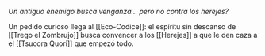 _Un antiguo enemigo busca venganza... pero no contra los herejes?_

Un pedido curioso llega al [[Eco-Codice]]: el espíritu sin descanso de [[Trego el Zombrujo]] busca convencer a los [[Herejes]] a que le den caza a el [[Tsucora Quori]] que empezó todo.